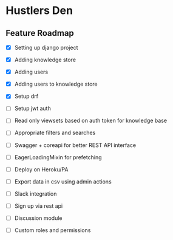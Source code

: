 # Hustlers Den

## Feature Roadmap

- [x] Setting up django project

- [x] Adding knowledge store

- [x] Adding users

- [x] Adding users to knowledge store

- [x] Setup drf

- [ ] Setup jwt auth

- [ ] Read only viewsets based on auth token for knowledge base

- [ ] Appropriate filters and searches

- [ ] Swagger + coreapi for better REST API interface

- [ ] EagerLoadingMixin for prefetching

- [ ] Deploy on Heroku/PA

- [ ] Export data in csv using admin actions

- [ ] Slack integration

- [ ] Sign up via rest api

- [ ] Discussion module

- [ ] Custom roles and permissions
